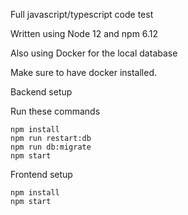 
Full javascript/typescript code test


Written using Node 12 and npm 6.12

Also using Docker for the local database

Make sure to have docker installed.

Backend setup

Run these commands

```
npm install
npm run restart:db
npm run db:migrate
npm start
```

Frontend setup

```
npm install
npm start
```
